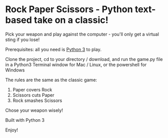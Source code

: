 # Rock Paper Scissors - Python text-based take on a classic!

Pick your weapon and play against the computer - you'll only get a virtual sting if you lose!

Prerequisites: all you need is [Python 3](https://www.python.org/) to play.

Clone the project, cd to your directory / download, and run the game.py file in a Python3 Terminal window for Mac / Linux, or the powershell for Windows

The rules are the same as the classic game:
1. Paper covers Rock
2. Scissors cuts Paper
3. Rock smashes Scissors

Chose your weapon wisely!

Built with Python 3

Enjoy!
